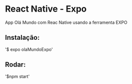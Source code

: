 # React Native - Expo 
App Olá Mundo com Reac Native usando a ferramenta EXPO

## Instalação:
'$ expo olaMundoExpo'

## Rodar:
'$npm start'